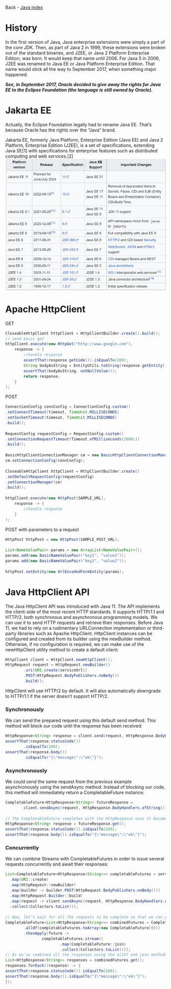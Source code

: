 Back - [Java index](0-index.md)

# History
In the first version of Java, Java enterprise extensions were simply a part of the core JDK.
Then, as part of Java 2 in 1999, these extensions were broken out of the standard binaries, and J2EE, or Java 2 Platform Enterprise Edition, was born. It would keep that name until 2006.
For Java 5 in 2006, J2EE was renamed to Java EE or Java Platform Enterprise Edition. That name would stick all the way to September 2017, when something major happened.

_**See, in September 2017, Oracle decided to give away the rights for Java EE to the Eclipse Foundation (the language is still owned by Oracle).**_

# Jakarta EE
Actually, the Eclipse Foundation legally had to rename Java EE. That’s because Oracle has the rights over the “Java” brand.

Jakarta EE, formerly Java Platform, Enterprise Edition (Java EE) and Java 2 Platform, Enterprise Edition (J2EE), is a set of specifications, extending Java SE[1] with specifications for enterprise features such as distributed computing and web services.[2] 
![img_2.png](jpg/1-jakarta-ee.png)

# Apache HttpClient

GET
```java
CloseableHttpClient httpClient = HttpClientBuilder.create().build();
// send basic get
httpClient.execute(new HttpGet("http://www.google.com"),
    response -> {
        //handle response
        assertThat(response.getCode()).isEqualTo(200);
        String bodyAsString = EntityUtils.toString(response.getEntity());
        assertThat(bodyAsString, notNullValue());
        return response;
    }
);
```

POST
```java
ConnectionConfig connConfig = ConnectionConfig.custom()
.setConnectTimeout(timeout, TimeUnit.MILLISECONDS)
.setSocketTimeout(timeout, TimeUnit.MILLISECONDS)
.build();

RequestConfig requestConfig = RequestConfig.custom()
.setConnectionRequestTimeout(Timeout.ofMilliseconds(2000L))
.build();

BasicHttpClientConnectionManager cm = new BasicHttpClientConnectionManager();
cm.setConnectionConfig(connConfig);

CloseableHttpClient httpClient = HttpClientBuilder.create()
.setDefaultRequestConfig(requestConfig)
.setConnectionManager(cm)
.build();

httpClient.execute(new HttpPost(SAMPLE_URL),
    response -> {
        //handle response 
    }
);
```
POST with parameters to a request
```java
HttpPost httpPost = new HttpPost(SAMPLE_POST_URL);

List<NameValuePair> params = new ArrayList<NameValuePair>();
params.add(new BasicNameValuePair("key1", "value1")); 
params.add(new BasicNameValuePair("key2", "value2")); 

httpPost.setEntity(new UrlEncodedFormEntity(params);
```

# Java HttpClient API
The Java HttpClient API was introduced with Java 11. The API implements the client-side of the most recent HTTP standards. It supports HTTP/1.1 and HTTP/2, both synchronous and asynchronous programming models.
We can use it to send HTTP requests and retrieve their responses. Before Java 11, we had to rely on a rudimentary URLConnection implementation or third-party libraries such as Apache HttpClient.
HttpClient instances can be configured and created from its builder using the newBuilder method. Otherwise, if no configuration is required, we can make use of the newHttpClient utility method to create a default client:
```java
HttpClient client = HttpClient.newHttpClient();
HttpRequest request = HttpRequest.newBuilder()
        .uri(URI.create(serviceUrl))
        .POST(HttpRequest.BodyPublishers.noBody())
        .build();
```
HttpClient will use HTTP/2 by default. It will also automatically downgrade to HTTP/1.1 if the server doesn’t support HTTP/2.

### Synchronously
We can send the prepared request using this default send method. This method will block our code until the response has been received:
```java
HttpResponse<String> response = client.send(request, HttpResponse.BodyHandlers.ofString())
assertThat(response.statusCode())
        .isEqualTo(200);
assertThat(response.body())
        .isEqualTo("{\"message\":\"ok\"}");
```

### Asynchronously
We could send the same request from the previous example asynchronously using the sendAsync method. Instead of blocking our code, this method will immediately return a CompletableFuture instance:
```java
CompletableFuture<HttpResponse<String>> futureResponse = 
        client.sendAsync(request, HttpResponse.BodyHandlers.ofString());

// The CompletableFuture completes with the HttpResponse once it becomes available:
HttpResponse<String> response = futureResponse.get();
assertThat(response.statusCode()).isEqualTo(200);
assertThat(response.body()).isEqualTo("{\"message\":\"ok\"}");
```

### Concurrently
We can combine Streams with CompletableFutures in order to issue several requests concurrently and await their responses:

```java
List<CompletableFuture<HttpResponse<String>>> completableFutures = serviceUrls.stream()
  .map(URI::create)
  .map(HttpRequest::newBuilder)
  .map(builder -> builder.POST(HttpRequest.BodyPublishers.noBody()))
  .map(HttpRequest.Builder::build)
  .map(request -> client.sendAsync(request, HttpResponse.BodyHandlers.ofString()))
  .collect(Collectors.toList());

// Now, let’s wait for all the requests to be complete so that we can process their responses all at once:
CompletableFuture<List<HttpResponse<String>>> combinedFutures = CompletableFuture
        .allOf(completableFutures.toArray(new CompletableFuture[0]))
        .thenApply(future ->
                completableFutures.stream()
                        .map(CompletableFuture::join)
                        .collect(Collectors.toList()));
// As we’ve combined all the responses using the allOf and join methods, we get a new CompletableFuture that holds our responses
List<HttpResponse<String>> responses = combinedFutures.get();
responses.forEach((response) -> {
assertThat(response.statusCode()).isEqualTo(200);
assertThat(response.body()).isEqualTo("{\"message\":\"ok\"}");
});
```
